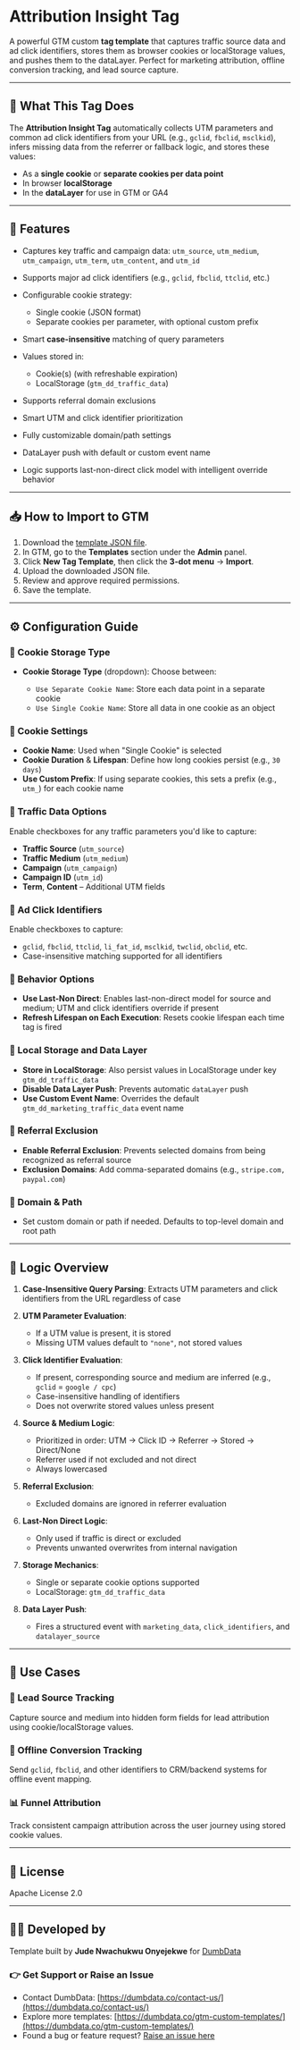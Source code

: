 # Attribution Insight Tag

A powerful GTM custom **tag template** that captures traffic source data and ad click identifiers, stores them as browser cookies or localStorage values, and pushes them to the dataLayer. Perfect for marketing attribution, offline conversion tracking, and lead source capture.

---

## 🚀 What This Tag Does

The **Attribution Insight Tag** automatically collects UTM parameters and common ad click identifiers from your URL (e.g., `gclid`, `fbclid`, `msclkid`), infers missing data from the referrer or fallback logic, and stores these values:

* As a **single cookie** or **separate cookies per data point**
* In browser **localStorage**
* In the **dataLayer** for use in GTM or GA4

---

## 🔧 Features

* Captures key traffic and campaign data: `utm_source`, `utm_medium`, `utm_campaign`, `utm_term`, `utm_content`, and `utm_id`
* Supports major ad click identifiers (e.g., `gclid`, `fbclid`, `ttclid`, etc.)
* Configurable cookie strategy:

  * Single cookie (JSON format)
  * Separate cookies per parameter, with optional custom prefix
* Smart **case-insensitive** matching of query parameters
* Values stored in:

  * Cookie(s) (with refreshable expiration)
  * LocalStorage (`gtm_dd_traffic_data`)
* Supports referral domain exclusions
* Smart UTM and click identifier prioritization
* Fully customizable domain/path settings
* DataLayer push with default or custom event name
* Logic supports last-non-direct click model with intelligent override behavior

---

## 📥 How to Import to GTM

1. Download the [template JSON file](#).
2. In GTM, go to the **Templates** section under the **Admin** panel.
3. Click **New Tag Template**, then click the **3-dot menu** → **Import**.
4. Upload the downloaded JSON file.
5. Review and approve required permissions.
6. Save the template.

---

## ⚙️ Configuration Guide

### 🔹 Cookie Storage Type

* **Cookie Storage Type** (dropdown): Choose between:

  * `Use Separate Cookie Name`: Store each data point in a separate cookie
  * `Use Single Cookie Name`: Store all data in one cookie as an object

### 🔹 Cookie Settings

* **Cookie Name**: Used when "Single Cookie" is selected
* **Cookie Duration** & **Lifespan**: Define how long cookies persist (e.g., `30 days`)
* **Use Custom Prefix**: If using separate cookies, this sets a prefix (e.g., `utm_`) for each cookie name

### 🔹 Traffic Data Options

Enable checkboxes for any traffic parameters you'd like to capture:

* **Traffic Source** (`utm_source`)
* **Traffic Medium** (`utm_medium`)
* **Campaign** (`utm_campaign`)
* **Campaign ID** (`utm_id`)
* **Term**, **Content** – Additional UTM fields

### 🔹 Ad Click Identifiers

Enable checkboxes to capture:

* `gclid`, `fbclid`, `ttclid`, `li_fat_id`, `msclkid`, `twclid`, `obclid`, etc.
* Case-insensitive matching supported for all identifiers

### 🔹 Behavior Options

* **Use Last-Non Direct**: Enables last-non-direct model for source and medium; UTM and click identifiers override if present
* **Refresh Lifespan on Each Execution**: Resets cookie lifespan each time tag is fired

### 🔹 Local Storage and Data Layer

* **Store in LocalStorage**: Also persist values in LocalStorage under key `gtm_dd_traffic_data`
* **Disable Data Layer Push**: Prevents automatic `dataLayer` push
* **Use Custom Event Name**: Overrides the default `gtm_dd_marketing_traffic_data` event name

### 🔹 Referral Exclusion

* **Enable Referral Exclusion**: Prevents selected domains from being recognized as referral source
* **Exclusion Domains**: Add comma-separated domains (e.g., `stripe.com, paypal.com`)

### 🔹 Domain & Path

* Set custom domain or path if needed. Defaults to top-level domain and root path

---

## 🧠 Logic Overview

1. **Case-Insensitive Query Parsing**: Extracts UTM parameters and click identifiers from the URL regardless of case
2. **UTM Parameter Evaluation**:

   * If a UTM value is present, it is stored
   * Missing UTM values default to `"none"`, not stored values
3. **Click Identifier Evaluation**:

   * If present, corresponding source and medium are inferred (e.g., `gclid` = `google / cpc`)
   * Case-insensitive handling of identifiers
   * Does not overwrite stored values unless present
4. **Source & Medium Logic**:

   * Prioritized in order: UTM → Click ID → Referrer → Stored → Direct/None
   * Referrer used if not excluded and not direct
   * Always lowercased
5. **Referral Exclusion**:

   * Excluded domains are ignored in referrer evaluation
6. **Last-Non Direct Logic**:

   * Only used if traffic is direct or excluded
   * Prevents unwanted overwrites from internal navigation
7. **Storage Mechanics**:

   * Single or separate cookie options supported
   * LocalStorage: `gtm_dd_traffic_data`
8. **Data Layer Push**:

   * Fires a structured event with `marketing_data`, `click_identifiers`, and `datalayer_source`

---

## 💼 Use Cases

### 📄 Lead Source Tracking

Capture source and medium into hidden form fields for lead attribution using cookie/localStorage values.

### 🔁 Offline Conversion Tracking

Send `gclid`, `fbclid`, and other identifiers to CRM/backend systems for offline event mapping.

### 📊 Funnel Attribution

Track consistent campaign attribution across the user journey using stored cookie values.

---

## 📄 License

Apache License 2.0

---

## 👨‍💻 Developed by

Template built by **Jude Nwachukwu Onyejekwe** for [DumbData](https://dumbdata.co/)

### 👉 Get Support or Raise an Issue

* Contact DumbData: [https://dumbdata.co/contact-us/](https://dumbdata.co/contact-us/)
* Explore more templates: [https://dumbdata.co/gtm-custom-templates/](https://dumbdata.co/gtm-custom-templates/)
* Found a bug or feature request? [Raise an issue here](#)
